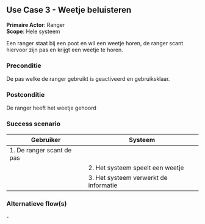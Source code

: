 ## Use Case 3 - Weetje beluisteren

**Primaire Actor**: Ranger
<br />
**Scope**: Hele systeem

Een ranger staat bij een poot en wil een weetje horen, de ranger scant hiervoor zijn pas en krijgt een weetje te horen.

### Preconditie

De pas welke de ranger gebruikt is geactiveerd en gebruiksklaar.

### Postconditie

De ranger heeft het weetje gehoord

### Success scenario

|Gebruiker   |Systeem|
|---|---|
|1. De ranger scant de pas ||
|| 2. Het systeem speelt een weetje|
|| 3. Het systeem verwerkt de informatie|

### Alternatieve flow(s)
\-
